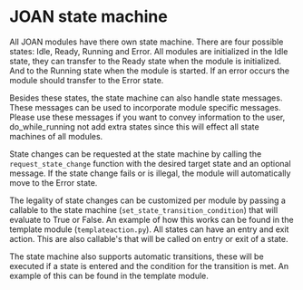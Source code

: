 # JOAN state machine

All JOAN modules have there own state machine. There are four possible states: Idle, Ready, Running and Error. All modules are initialized in the Idle state,
they can transfer to the Ready state when the module is initialized. And to the Running state when the module is started. If an error occurs the module should
transfer to the Error state.

Besides these states, the state machine can also handle state messages. These messages can be used to incorporate module specific messages. Please use these
messages if you want to convey information to the user, do_while_running not add extra states since this will effect all state machines of all modules.

State changes can be requested at the state machine by calling the `request_state_change` function with the desired target state and an optional message. If the
state change fails or is illegal, the module will automatically move to the Error state.

The legality of state changes can be customized per module by passing a callable to the state machine (`set_state_transition_condition`) that will evaluate to
True or False. An example of how this works can be found in the template module (`templateaction.py`). All states can have an entry and exit action. This are
also callable's that will be called on entry or exit of a state.

The state machine also supports automatic transitions, these will be executed if a state is entered and the condition for the transition is met. An example of
this can be found in the template module.

